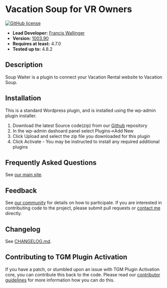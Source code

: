 # Vacation Soup for VR Owners
[![GitHub license](https://img.shields.io/badge/license-GPLv3-blue.svg)](https://raw.githubusercontent.com/francisw/soup-waiter/release/LICENSE)


- **Lead Developer:**
[Francis Wallinger](https://github.com/francisw)
- **Version:** [1003.90](https://github.com/francisw/release)
- **Requires at least:** 4.7.0 
- **Tested up to:** 4.8.2

## Description

Soup Waiter is a plugin to connect your Vacation Rental website to Vacation Soup.

## Installation

This is a standard Wordpress plugin, and is installed using the wp-admin plugin installer.

1. Download the latest Source code(zip) from our [Github](https://github.com/francisw/soup-waiter/releases) repository
2. In the wp-admin dashoard panel select Plugins->Add New
3. Click Upload and select the zip file you downloaded for this plugin
4. Click Activate - You may be instructed to install any required additional plugins


## Frequently Asked Questions

See [our main site](https://launch.vacationsoup.com).

## Feedback

See [our community](https://community.vacationsoup.com) for details on how to participate. If you are interested in contributing code to the project, please submit pull requests or [contact me](mailto://francis@vacationsoup.com) directly.

## Changelog

See [CHANGELOG.md](CHANGELOG.md).

## Contributing to TGM Plugin Activation

If you have a patch, or stumbled upon an issue with TGM Plugin Activation core, you can contribute this back to the code. Please read our [contributor guidelines](CONTRIBUTING.md) for more information how you can do this.

